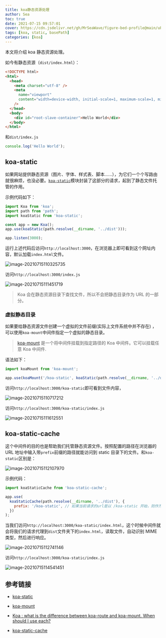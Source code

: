 ```yaml
---
title: koa静态资源处理
author: Sea
toc: true
date: 2021-07-15 09:57:01
cover: https://cdn.jsdelivr.net/gh/MrSeaWave/figure-bed-profile@main/uPic/2021/HeqXUk_christophe-young-90.jpg
tags: [koa, static, basePath]
categories: [koa]
---
```


本文将介绍 koa 静态资源处理。

<!--more-->

如今有静态资源（`dist/index.html`）：

```html
<!DOCTYPE html>
<html>
  <head>
    <meta charset="utf-8" />
    <meta
      name="viewport"
      content="width=device-width, initial-scale=1, maximum-scale=1, minimum-scale=1, user-scalable=no"
    />
  </head>
  <body>
    <div id="root-slave-container">Hello World</div>
  </body>
</html>
```

和`dist/index.js`

```js
console.log('Hello World');
```

## koa-static

如果网站提供静态资源（图片、字体、样式表、脚本......），为它们一个个写路由就很麻烦，也没必要。[`koa-static`](https://www.npmjs.com/package/koa-static)模块封装了这部分的请求，起到了静态文件托管的作用。

示例代码如下：

```js
import Koa from 'koa';
import path from 'path';
import koaStatic from 'koa-static';

const app = new Koa();
app.use(koaStatic(path.resolve(__dirname, '../dist')));

app.listen(3000);
```

运行上述代码后访问`http://localhost:3000`，在浏览器上即可看到这个网址内容，默认加载`index.html`文件。

![image-20210715110325735](https://cdn.jsdelivr.net/gh/MrSeaWave/figure-bed-profile@main/uPic/2021/7X1b2J_image-20210715110325735.png)

访问`http://localhost:3000/index.js`

![image-20210715111451719](https://cdn.jsdelivr.net/gh/MrSeaWave/figure-bed-profile@main/uPic/2021/Ht0CpG_image-20210715111451719.png)

> Koa 会在静态资源目录下查找文件，所以不会把静态目录作为 URL 的一部分。

### 虚拟静态目录

如果要给静态资源文件创建一个虚拟的文件前缀(实际上文件系统中并不存在) ，可以使用`koa-mount`中间件指定一个虚拟的静态目录。

> [koa-mount](https://www.npmjs.com/package/koa-mount) 是一个将中间件挂载到指定路径的 Koa 中间件。它可以挂载任意 Koa 中间件.

语法如下：

```js
import koaMount from 'koa-mount';

app.use(koaMount('/koa-static', koaStatic(path.resolve(__dirname, '../dist'))));
```

访问`http://localhost:3000/koa-static`即可看到文件内容，

![image-20210715110717212](https://cdn.jsdelivr.net/gh/MrSeaWave/figure-bed-profile@main/uPic/2021/9YZp0K_image-20210715110717212.png)

访问`http://localhost:3000/koa-static/index.js`

![image-20210715111612551](https://cdn.jsdelivr.net/gh/MrSeaWave/figure-bed-profile@main/uPic/2021/SZFnFd_image-20210715111612551.png)

## koa-static-cache

这个中间件的目的也是帮助我们托管静态资源文件。按照配置的路径在浏览器的 URL 地址中输入带`prefix`前缀的路径就能访问到 static 目录下的文件。和`koa-static`区别是：

![image-20210715112107970](https://cdn.jsdelivr.net/gh/MrSeaWave/figure-bed-profile@main/uPic/2021/kdLhPv_image-20210715112107970.png)

示例代码：

```js
import koaStaticCache from 'koa-static-cache';

app.use(
  koaStaticCache(path.resolve(__dirname, '../dist'), {
    prefix: '/koa-static', // 如果当前请求的url是以 /koa-static 开始，则作为静态资源请求
  })
);
```

当我们访问`http://localhost:3000/koa-static/index.html`，这个时候中间件就会将我们的请求代理到`dist`文件夹下的`index.html`，读取文件，自动识别 MIME 类型，然后进行响应。

![image-20210715112741146](https://cdn.jsdelivr.net/gh/MrSeaWave/figure-bed-profile@main/uPic/2021/KoBJcf_image-20210715112741146.png)

访问`http://localhost:3000/koa-static/index.js`

![image-20210715114541451](https://cdn.jsdelivr.net/gh/MrSeaWave/figure-bed-profile@main/uPic/2021/srkx12_image-20210715114541451.png)

## 参考链接

- [koa-static](https://www.npmjs.com/package/koa-static)
- [koa-mount](https://www.npmjs.com/package/koa-mount)
- [Koa : what is the difference between koa-route and koa-mount. When should I use each?](https://stackoverflow.com/questions/29892691/koa-what-is-the-difference-between-koa-route-and-koa-mount-when-should-i-use)

- [koa-static-cache](https://www.npmjs.com/package/koa-static-cache)
